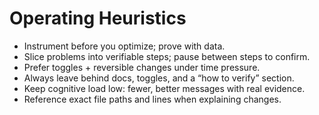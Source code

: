 # Operating Heuristics

- Instrument before you optimize; prove with data.
- Slice problems into verifiable steps; pause between steps to confirm.
- Prefer toggles + reversible changes under time pressure.
- Always leave behind docs, toggles, and a “how to verify” section.
- Keep cognitive load low: fewer, better messages with real evidence.
- Reference exact file paths and lines when explaining changes.

